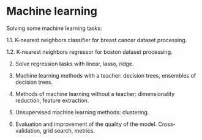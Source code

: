 # Machine learning
Solving some machine learning tasks:

1.1. K-nearest neighbors classifier for breast cancer dataset processing.

   1.2. K-nearest neighbors regressor for boston dataset processing.

2. Solve regression tasks with linear, lasso, ridge.

3. Machine learning methods with a teacher: decision trees, ensembles of decision trees.

4. Methods of machine learning without a teacher: dimensionality reduction, feature extraction.

5. Unsupervised machine learning methods: clustering.

6. Evaluation and improvement of the quality of the model. Cross-validation, grid search, metrics.
